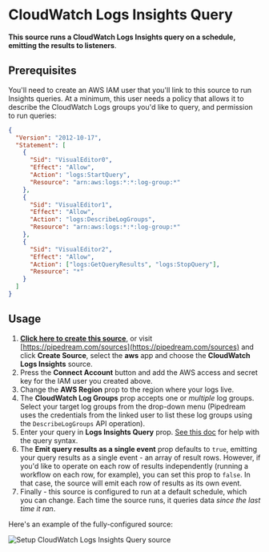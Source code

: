 # CloudWatch Logs Insights Query

**This source runs a CloudWatch Logs Insights query on a schedule, emitting the results to listeners**.

## Prerequisites

You'll need to create an AWS IAM user that you'll link to this source to run Insights queries. At a minimum, this user needs a policy that allows it to describe the CloudWatch Logs groups you'd like to query, and permission to run queries:

```json
{
  "Version": "2012-10-17",
  "Statement": [
    {
      "Sid": "VisualEditor0",
      "Effect": "Allow",
      "Action": "logs:StartQuery",
      "Resource": "arn:aws:logs:*:*:log-group:*"
    },
    {
      "Sid": "VisualEditor1",
      "Effect": "Allow",
      "Action": "logs:DescribeLogGroups",
      "Resource": "arn:aws:logs:*:*:log-group:*"
    },
    {
      "Sid": "VisualEditor2",
      "Effect": "Allow",
      "Action": ["logs:GetQueryResults", "logs:StopQuery"],
      "Resource": "*"
    }
  ]
}
```

## Usage

1. [**Click here to create this source**](https://pipedream.com/sources?action=create&url=https%3A%2F%2Fgithub.com%2FPipedreamHQ%2Fpipedream%2Fblob%2Fmaster%2Fcomponents%2Faws%2Fcloudwatch-logs-insights%2Fcloudwatch-logs-insights-query-results.js&app=aws), or visit [https://pipedream.com/sources](https://pipedream.com/sources) and click **Create Source**, select the **aws** app and choose the **CloudWatch Logs Insights** source.
2. Press the **Connect Account** button and add the AWS access and secret key for the IAM user you created above.
3. Change the **AWS Region** prop to the region where your logs live.
4. The **CloudWatch Log Groups** prop accepts one or _multiple_ log groups. Select your target log groups from the drop-down menu (Pipedream uses the credentials from the linked user to list these log groups using the `DescribeLogGroups` API operation).
5. Enter your query in **Logs Insights Query** prop. [See this doc](https://docs.aws.amazon.com/AmazonCloudWatch/latest/logs/CWL_QuerySyntax.html) for help with the query syntax.
6. The **Emit query results as a single event** prop defaults to `true`, emitting your query results as a single event - an array of result rows. However, if you'd like to operate on each row of results independently (running a workflow on each row, for example), you can set this prop to `false`. In that case, the source will emit each row of results as its own event.
7. Finally - this source is configured to run at a default schedule, which you can change. Each time the source runs, it queries data _since the last time it ran_.

Here's an example of the fully-configured source:

![Setup CloudWatch Logs Insights Query source](https://res.cloudinary.com/pipedreamin/image/upload/v1592866015/docs/Screen_Shot_2020-06-22_at_3.14.32_PM_krlhhb.png)
